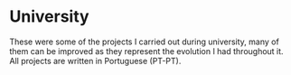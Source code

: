 # University
These were some of the projects I carried out during university, many of them can be improved as they represent the evolution I had throughout it.
All projects are written in Portuguese (PT-PT).
